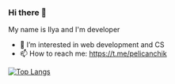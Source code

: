 ### Hi there 👋 
My name is Ilya and I'm developer

- 👀 I’m interested in web development and CS
- 📫 How to reach me: https://t.me/pelicanchik

[![Top Langs](https://github-readme-stats.vercel.app/api/top-langs/?username=pelicanch1k&hide=html&layout=compact)](https://github.com/pelicanch1k)

<!---
pelicanch1k/pelicanch1k is a ✨ special ✨ repository because its `README.md` (this file) appears on your GitHub profile.
You can click the Preview link to take a look at your changes.
--->
